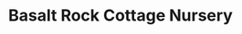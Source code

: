 ---
title: "Basalt Rock Cottage Nursery"
url: /daylesford/basalt-rock-cottage-nursery/
shop: garden centre
---